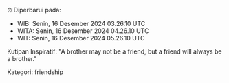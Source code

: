 ⏰ Diperbarui pada:
- WIB: Senin, 16 Desember 2024 03.26.10 UTC
- WITA: Senin, 16 Desember 2024 04.26.10 UTC
- WIT: Senin, 16 Desember 2024 05.26.10 UTC

Kutipan Inspiratif:
"A brother may not be a friend, but a friend will always be a brother."


Kategori: friendship

